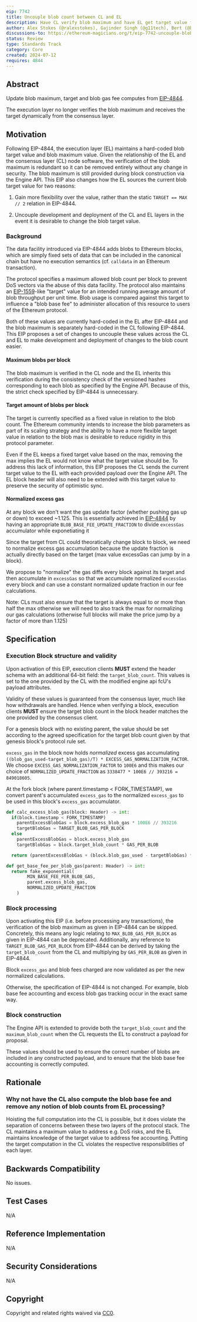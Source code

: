 ```yaml
---
eip: 7742
title: Uncouple blob count between CL and EL
description: Have CL verify blob maximum and have EL get target value from CL
author: Alex Stokes (@ralexstokes), Gajinder Singh (@g11tech), Bert (@bkellerman)
discussions-to: https://ethereum-magicians.org/t/eip-7742-uncouple-blob-count-between-cl-and-el/20550
status: Review
type: Standards Track
category: Core
created: 2024-07-12
requires: 4844
---
```


## Abstract

Update blob maximum, target and blob gas fee computes from [EIP-4844](./eip-4844.md).

The execution layer no longer verifies the blob maximum and receives the target dynamically from the consensus layer.

## Motivation

Following EIP-4844, the execution layer (EL) maintains a hard-coded blob target value and blob maximum value. Given the relationship
of the EL and the consensus layer (CL) node software, the verification of the blob maximum is redundant so it can be removed
entirely without any change in security. The blob maximum is still provided during block construction via the Engine API.
This EIP also changes how the EL sources the current blob target value for two reasons:

1) Gain more flexibility over the value, rather than the static `TARGET == MAX // 2` relation in EIP-4844.

2) Uncouple development and deployment of the CL and EL layers in the event it is desirable to change the blob target value.

### Background

The data facility introduced via EIP-4844 adds blobs to Ethereum blocks, which are simply fixed sets of data that can be
included in the canonical chain but have no execution semantics (cf. `calldata` in an Ethereum transaction).

The protocol specifies a maximum allowed blob count per block to prevent DoS vectors via the abuse of this data facility.
The protocol also maintains an [EIP-1559](./eip-1559.md)-like "target" value for an intended running average amount of blob throughput per
unit time. Blob usage is compared against this target to influence a "blob base fee" to administer allocation of this
resource to users of the Ethereum protocol.

Both of these values are currently hard-coded in the EL after EIP-4844 and the blob maximum is separately hard-coded in
the CL following EIP-4844. This EIP proposes a set of changes to uncouple these values across the CL and EL to make development
and deployment of changes to the blob count easier.

#### Maximum blobs per block

The blob maximum is verified in the CL node and the EL inherits this verification during the consistency check of the versioned hashes corresponding to each blob as specified by the Engine API. Because of this, the strict check specified by EIP-4844 is unnecessary.

#### Target amount of blobs per block

The target is currently specified as a fixed value in relation to the blob count. The Ethereum community intends to increase the blob parameters as part of its scaling strategy and the ability to have a more flexible target value in relation to the blob max is desirable to reduce rigidity in this protocol parameter.

Even if the EL keeps a fixed target value based on the max, removing the max implies the EL would not know what the target value should be. To address this lack of information, this EIP proposes the CL sends the current target value to the EL with each provided payload over the Engine API. The EL block header will also need to be extended with this target value to preserve the security of optimistic sync.

#### Normalized excess gas

At any block we don't want the gas update factor (whether pushing gas up or down) to exceed ~1.125. This is essentially achieved in [EIP-4844](./eip-4844.md) by having an appropriate `BLOB_BASE_FEE_UPDATE_FRACTION` to divide `excessGas` accumulator while exponetiating it

Since the target from CL could theoratically change block to block, we need to normalize excess gas accumulation because the update fraction is actually directly based on the target (max value excessGas can jump by in a block).

We propose to "normalize" the gas diffs every block against its target and then accumulate in `excessGas` so that we accumulate normalized `excessGas` every block and can use a constant normalized update fraction in our fee calculations.

Note: CLs must also ensure that the target is always equal to or more than half the max otherwise we will need to also track the max for normalizing our gas calculations (otherwise full blocks will make the price jump by a factor of more than 1.125)

## Specification

### Execution Block structure and validity

Upon activation of this EIP, execution clients **MUST** extend the header schema with an
additional 64-bit field: the `target_blob_count`. This values is set to the one provided by the CL with the modified engine api fcU's payload attributes.

Validity of these values is guaranteed from the consensus layer, much like how withdrawals are handled. Hence when verifying a block, execution clients **MUST** ensure the target blob count in the block header matches the one provided by the consensus client.

For a genesis block with no existing parent, the value should be set according to the agreed specification for the target blob count given by that genesis block's protocol rule set.

`excess_gas` in the block now holds _normalized_ excess gas accumulating `((blob_gas_used-target_blob_gas)/T) * EXCESS_GAS_NORMALIZATION_FACTOR`. We choose `EXCESS_GAS_NORMALIZATION_FACTOR` to `100E6` and this makes our choice of `NORMALIZED_UPDATE_FRACTION` as `3338477 * 100E6 // 393216 = 849018605`.

At the fork block (where parent.timestamp < FORK_TIMESTAMP), we convert parent's accumulated `excess_gas` to the normalized `excess_gas` to be used in this block's `excess_gas` accumulator.

```python
def calc_excess_blob_gas(block: Header) -> int:
  if(block.timestamp < FORK_TIMESTAMP)
    parentExcessBlobGas = block.excess_blob_gas * 100E6 // 393216
    targetBlobGas = TARGET_BLOB_GAS_PER_BLOCK
  else
    parentExcessBlobGas = block.excess_blob_gas
    targetBlobGas = block.target_blob_count * GAS_PER_BLOB

  return (parentExcessBlobGas + (block.blob_gas_used - targetBlobGas) * 100E6 // NORMALIZED_UPDATE_FRACTION)

def get_base_fee_per_blob_gas(parent: Header) -> int:
  return fake_exponential(
        MIN_BASE_FEE_PER_BLOB_GAS,
        parent.excess_blob_gas,
        NORMALIZED_UPDATE_FRACTION
    )
```

### Block processing

Upon activating this EIP (i.e. before processing any transactions),
the verification of the blob maximum as given in EIP-4844 can be skipped. Concretely, this means any logic relating
to `MAX_BLOB_GAS_PER_BLOCK` as given in EIP-4844 can be deprecated.
Additionally, any reference to `TARGET_BLOB_GAS_PER_BLOCK` from EIP-4844 can be derived by taking the `target_blob_count` from the CL and multiplying by `GAS_PER_BLOB` as given in EIP-4844.

Block `excess_gas` and blob fees charged are now validated as per the new normalized calculations.

Otherwise, the specification of EIP-4844 is not changed. For example, blob base fee accounting and excess blob gas tracking occur in the exact same way.

### Block construction

The Engine API is extended to provide both the `target_blob_count` and the `maximum_blob_count` when the CL requests the EL to construct a payload for proposal.

These values should be used to ensure the correct number of blobs are included in any constructed payload, and to ensure that the blob base fee accounting is correctly computed.

## Rationale

### Why not have the CL also compute the blob base fee and remove any notion of blob counts from EL processing?

Hoisting the full computation into the CL is possible, but it does violate the separation of concerns between these two layers of the protocol stack.
The CL maintains a maximum value to address e.g. DoS risks, and the EL maintains knowledge of the target value to address fee accounting.
Putting the target computation in the CL violates the respective responsibilities of each layer.

## Backwards Compatibility

No issues.

## Test Cases

N/A

## Reference Implementation

N/A

## Security Considerations

N/A

## Copyright

Copyright and related rights waived via [CC0](../LICENSE.md).

